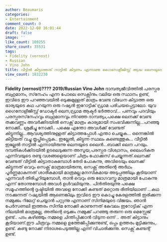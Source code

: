 ```yaml
---
author: Beaumaris
categories:
- Entertainment
comment_count: 0
date: 2022-12-08 16:01:44
draft: false
image: ''
like_count: 109255
share_count: 35531
tags:
- Fidelity (vernost)
- Russian
- Vino John
title: വീട്ടിൽ കിട്ടാത്തത് നാട്ടിൽ കിട്ടണം എന്നാണു ഗൈനോളീജിസ്റ്റ് ആയ ലെനയുടെ ലൈൻ
view_count: 1832230
---
```


**Fidelity (vernost)????** **2019/Russian** **Vino John** ദാമ്പത്യജീവിത്തിൽ പരസ്പര ബഹുമാനം, സ്‌നേഹം എന്ന പോലെ സെക്സിനും വലിയ ഒരു സ്ഥാനം ഉണ്ട്, ഇവിടെ ഈ പറഞ്ഞവയിൽ ഒടുക്കുമുള്ളത് മാത്രം വേണ്ട വിധേന കിട്ടാത്ത ഒരു ഭാര്യയുടെ കഥ പറയുന്ന ഒരു റഷ്യൻ ഇറോട്ടിക് ഡ്രാമ പരിചയപ്പെട്ടാലോ. യുവ ഗൈനോളീജിസ്റ്റ് ഡോക്ടർ ലെന,ഡ്രാമ ആക്ടർ ഭർത്താവ്... പണവും പദവിയും പരസ്പരസ്‌നേഹവും ബഹുമാനവും നിറഞ്ഞ ദാമ്പത്യം,പക്ഷെ ലെനക്ക് വേണ്ട തക്കവണ്ണം അവർക്കിടയിൽ സെക്സ് മാത്രം കാര്യമായി സംഭവിക്കുന്നില്ല...പറഞ്ഞു നോക്കി.. ശ്രമിച്ചു നോക്കി.. പക്ഷെ എന്തോ അവൾക്ക് വേണ്ടത് കിട്ടുന്നില്ല...ആവശ്യത്തിനുള്ളത് കിട്ടാത്തപ്പോൾ എന്താ ചെയ്യുക... ഒന്നെങ്കിൽ കിട്ടിയത് വച്ചു തൃപ്തിപ്പെടുക.. ഇല്ലേൽ, കിട്ടുന്ന സ്ഥലം കണ്ടെത്തുക... വീട്ടിൽ ഇല്ലേൽ നാട്ടിൽ എന്നായിരുന്നു ലെനയുടെ ലൈൻ...ബാക്കി ലെന പറയും. ദമ്പതികൾക്കിടയിൽ ഉടലെടുക്കുന്ന അസൂയ,പരസ്പര വിശ്വാസം, ലൈംഗികത എന്നിവയുടെ രണ്ടു വശങ്ങളെയാണ് ചിത്രം ഫോക്കസ് ചെയ്യുന്നത്.ലെനക്ക് വേണ്ടത് വീട്ടിൽ കിട്ടാതാകുമ്പോൾ തേടി പോകുന്നു, അവിടെയും ലെനക്ക് കിട്ടുന്നത് വെറും സെക്സ് മാത്രമായിരുന്നു, സെക്സ് അതിന്റെ അർഥം പൂർണ്ണമാകുന്നത് ശാരീകമായി മാത്രമല്ല മനസികമായ അടുപ്പത്തിലും കൂടിയാണ് എന്നവൾ തിരിച്ചറിയുമ്പോൾ, താൻ വെറും ഒരു ഭോഗവസ്തു മാത്രമായി പോകുന്നു എന്ന് തോന്നുമ്പോൾ അവൾ ഉൾവലിയുന്നു.. പിൻതിരയുന്നു പക്ഷെ സമൂഹത്തിന്റെ ദൃഷ്ടിയിൽ അവളെ നോക്കി കണ്ടത് മറ്റൊരു രീതിയിലാണ് ...കഥ നടക്കുന്നത് റഷ്യയിൽ ആണെങ്കിലും ഇവിടെ ഈ കൊച്ചു കേരളത്തിൽ ഇരിക്കുന്ന നമ്മുക്കും റിലേറ്റ് ചെയ്യാൻ പറ്റുന്നു എന്നാണ് സിനിമയുടെ വിജയം. ഞാൻ പേർസണലി ഇത്തരം സിനിമ നോക്കി കാണുന്നത് കേവലം ഇറോട്ടിക് എന്ന നിലയിൽ മാത്രമല്ല, അതിന്റെ ഒടുക്കം നമ്മുക്ക് പറഞ്ഞു തരുന്ന ഒരു മെസ്സേജ് ഉണ്ട്.. പടം കഴിഞ്ഞും നമ്മളെ ചിന്തിപ്പിക്കാൻ വിടുന്ന ഒന്ന് .. അത് കിട്ടാനും കൂടിയാണ്.ഈ ചിത്രവും നമ്മളെ ഉത്തേജിപ്പിക്കുന്നുണ്ട്, ഒപ്പം ഉത്തരം മുട്ടിക്കുന്നും,. ഉണ്ട്. കണ്ടു നോക്ക് നിരാശപെടുത്തില്ല എന്ന് വിചാരിക്കുന്നു. സെക്സ് കണ്ടന്റ് ഉണ്ട്.